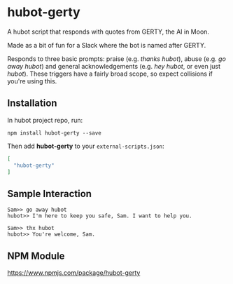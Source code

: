 # hubot-gerty

A hubot script that responds with quotes from GERTY, the AI in Moon.

Made as a bit of fun for a Slack where the bot is named after GERTY.

Responds to three basic prompts: praise (e.g. _thanks hubot_), abuse (e.g. _go away hubot_) and general acknowledgements (e.g. _hey hubot_, or even just _hubot_). These triggers have a fairly broad scope, so expect collisions if you're using this.

## Installation

In hubot project repo, run:

`npm install hubot-gerty --save`

Then add **hubot-gerty** to your `external-scripts.json`:

```json
[
  "hubot-gerty"
]
```

## Sample Interaction

```
Sam>> go away hubot
hubot>> I'm here to keep you safe, Sam. I want to help you.
```

```
Sam>> thx hubot
hubot>> You're welcome, Sam.
```

## NPM Module

https://www.npmjs.com/package/hubot-gerty
